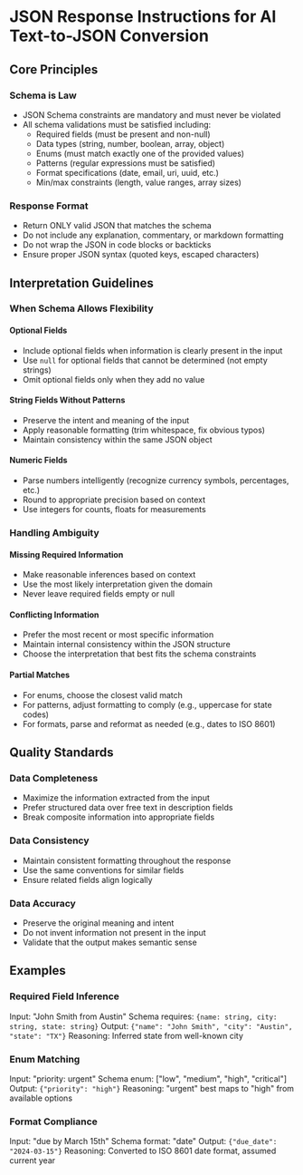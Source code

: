 # JSON Response Instructions for AI Text-to-JSON Conversion

## Core Principles

### Schema is Law
- JSON Schema constraints are mandatory and must never be violated
- All schema validations must be satisfied including:
  - Required fields (must be present and non-null)
  - Data types (string, number, boolean, array, object)
  - Enums (must match exactly one of the provided values)
  - Patterns (regular expressions must be satisfied)
  - Format specifications (date, email, uri, uuid, etc.)
  - Min/max constraints (length, value ranges, array sizes)

### Response Format
- Return ONLY valid JSON that matches the schema
- Do not include any explanation, commentary, or markdown formatting
- Do not wrap the JSON in code blocks or backticks
- Ensure proper JSON syntax (quoted keys, escaped characters)

## Interpretation Guidelines

### When Schema Allows Flexibility

#### Optional Fields
- Include optional fields when information is clearly present in the input
- Use `null` for optional fields that cannot be determined (not empty strings)
- Omit optional fields only when they add no value

#### String Fields Without Patterns
- Preserve the intent and meaning of the input
- Apply reasonable formatting (trim whitespace, fix obvious typos)
- Maintain consistency within the same JSON object

#### Numeric Fields
- Parse numbers intelligently (recognize currency symbols, percentages, etc.)
- Round to appropriate precision based on context
- Use integers for counts, floats for measurements

### Handling Ambiguity

#### Missing Required Information
- Make reasonable inferences based on context
- Use the most likely interpretation given the domain
- Never leave required fields empty or null

#### Conflicting Information
- Prefer the most recent or most specific information
- Maintain internal consistency within the JSON structure
- Choose the interpretation that best fits the schema constraints

#### Partial Matches
- For enums, choose the closest valid match
- For patterns, adjust formatting to comply (e.g., uppercase for state codes)
- For formats, parse and reformat as needed (e.g., dates to ISO 8601)

## Quality Standards

### Data Completeness
- Maximize the information extracted from the input
- Prefer structured data over free text in description fields
- Break composite information into appropriate fields

### Data Consistency
- Maintain consistent formatting throughout the response
- Use the same conventions for similar fields
- Ensure related fields align logically

### Data Accuracy
- Preserve the original meaning and intent
- Do not invent information not present in the input
- Validate that the output makes semantic sense

## Examples

### Required Field Inference
Input: "John Smith from Austin"
Schema requires: `{name: string, city: string, state: string}`
Output: `{"name": "John Smith", "city": "Austin", "state": "TX"}`
Reasoning: Inferred state from well-known city

### Enum Matching
Input: "priority: urgent"
Schema enum: ["low", "medium", "high", "critical"]
Output: `{"priority": "high"}`
Reasoning: "urgent" best maps to "high" from available options

### Format Compliance
Input: "due by March 15th"
Schema format: "date"
Output: `{"due_date": "2024-03-15"}`
Reasoning: Converted to ISO 8601 date format, assumed current year